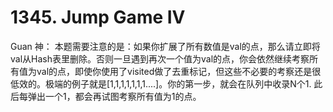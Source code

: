 # 1345. Jump Game IV

Guan 神：
本题需要注意的是：如果你扩展了所有数值是val的点，那么请立即将val从Hash表里删除。否则一旦遇到再次一个值为val的点，你会依然继续考察所有值为val的点，即使你使用了visited做了去重标记，但这些不必要的考察还是很低效的。极端的例子就是[1,1,1,1,1,1,1....]。你的第一步，就会在队列中收录N个1. 此后每弹出一个1，都会再试图考察所有值为1的点。
